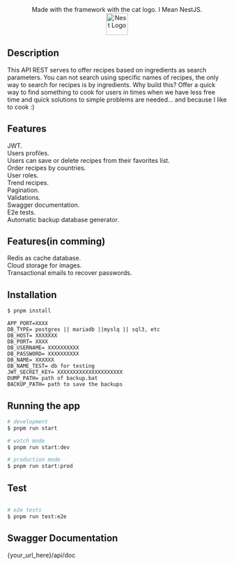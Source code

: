 <div align="center">
  <span>Made with the framework with the cat logo. I Mean NestJS.</span>
  <br>
  <img src="https://nestjs.com/img/logo-small.svg" width="50" alt="Nest Logo" />
</div>


  
## Description

This API REST serves to offer recipes based on ingredients as search parameters. You can not search using specific names of recipes, the only way to search for recipes is by ingredients. Why build this? Offer a quick way to find something to cook for users in times when we have less free time and quick solutions to simple problems are needed... and because I like to cook :)

## Features

JWT.  
Users profiles.  
Users can save or delete recipes from their favorites list.  
Order recipes by countries.  
User roles.  
Trend recipes.  
Pagination.  
Validations.  
Swagger documentation.  
E2e tests.  
Automatic backup database generator.

## Features(in comming)

Redis as cache database.  
Cloud storage for images.  
Transactional emails to recover passwords.  

## Installation

```bash
$ pnpm install
```
```.env
APP_PORT=XXXX
DB_TYPE= postgres || mariadb ||myslq || sql3, etc
DB_HOST= XXXXXXX
DB_PORT= XXXX
DB_USERNAME= XXXXXXXXXX
DB_PASSWORD= XXXXXXXXXX
DB_NAME= XXXXXX
DB_NAME_TEST= db for testing
JWT_SECRET_KEY= XXXXXXXXXXXXXXXXXXXXX
DUMP_PATH= path of backup.bat
BACKUP_PATH= path to save the backups
```

## Running the app

```bash
# development
$ pnpm run start

# watch mode
$ pnpm run start:dev

# production mode
$ pnpm run start:prod
```

## Test

```bash

# e2e tests
$ pnpm run test:e2e
```

## Swagger Documentation
{your_url_here}/api/doc

